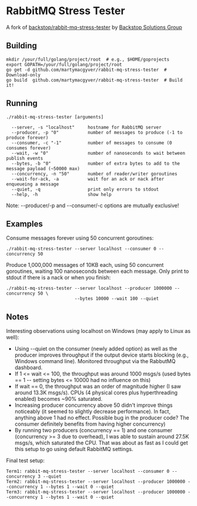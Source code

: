 RabbitMQ Stress Tester
======================
A fork of [backstop/rabbit-mq-stress-tester](https://github.com/backstop/rabbit-mq-stress-tester) by [Backstop Solutions Group](https://github.com/backstop)

Building
--------

    mkdir /your/full/golang/project/root  # e.g., $HOME/goprojects
    export GOPATH=/your/full/golang/project/root
    go get -d github.com/martymacgyver/rabbit-mq-stress-tester  # Download-only
    go build  github.com/martymacgyver/rabbit-mq-stress-tester  # Build it!

Running
-------

    ./rabbit-mq-stress-tester [arguments]

      --server, -s "localhost"     hostname for RabbitMQ server
      --producer, -p "0"           number of messages to produce (-1 to produce forever)
      --consumer, -c "-1"          number of messages to consume (0 consumes forever)
      --wait, -w "0"               number of nanoseconds to wait between publish events
      --bytes, -b "0"              number of extra bytes to add to the message payload (~50000 max)
      --concurrency, -n "50"       number of reader/writer goroutines
      --wait-for-ack, -a           wait for an ack or nack after enqueueing a message
      --quiet, -q                  print only errors to stdout
      --help, -h                   show help

Note: --producer/-p and --consumer/-c options are mutually exclusive!

Examples
--------

Consume messages forever using 50 concurrent goroutines:

    ./rabbit-mq-stress-tester --server localhost --consumer 0 --concurrency 50

Produce 1,000,000 messages of 10KB each, using 50 concurrent goroutines, waiting 100 nanoseconds between each message. Only print to stdout if there is a nack or when you finish:

    ./rabbit-mq-stress-tester --server localhost --producer 1000000 --concurrency 50 \
                              --bytes 10000 --wait 100 --quiet

Notes
-----

Interesting observations using localhost on Windows (may apply to Linux as well):
  - Using --quiet on the consumer (newly added option) as well as the producer improves throughput if the output device starts blocking (e.g., Windows command line). Monitored throughput via the RabbutMQ dashboard.
  - If 1 <= wait <= 100, the throughput was around 1000 msgs/s (used bytes == 1 -- setting bytes <= 10000 had no influence on this)
  - If wait == 0, the throughput was an order of magnitude higher (I saw around 13.3K msgs/s). CPUs (4 physical cores plus hyperthreading enabled) becomes ~90% saturated.
  - Increasing producer concurrency above 50 didn't improve things noticeably (it seemed to slightly decrease performance). In fact, anything above 1 had no effect. Possible bug in the producer code? The consumer definitely benefits from having higher concurrency) 
  - By running two producers (concurrency == 1) and one consumer (concurrency >= 3 due to overhead), I was able to sustain around 27.5K msgs/s, which saturated the CPU. That was about as fast as I could get this setup to go using default RabbitMQ settings.

Final test setup:

    Term1: rabbit-mq-stress-tester --server localhost --consumer 0 --concurrency 3 --quiet
    Term2: rabbit-mq-stress-tester --server localhost --producer 1000000 --concurrency 1 --bytes 1 --wait 0 --quiet
    Term3: rabbit-mq-stress-tester --server localhost --producer 1000000 --concurrency 1 --bytes 1 --wait 0 --quiet
    
